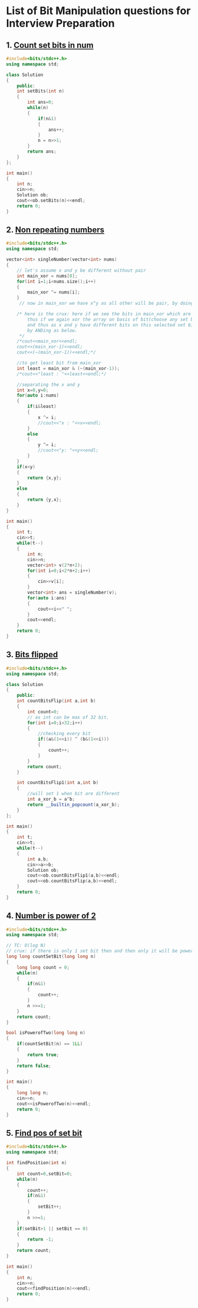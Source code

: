 # List of Bit Manipulation questions for Interview Preparation

## 1. [Count set bits in num](https://github.com/kuluruvineeth/Placement_Preparation/blob/main/Bit_Manipulation/count_set_bits_in_num.cpp)
```cpp
#include<bits/stdc++.h>
using namespace std;

class Solution
{
    public:
    int setBits(int n)
    {
        int ans=0;
        while(n)
        {
            if(n&1)
            {
                ans++;
            }
            n = n>>1;
        }
        return ans;
    }
};

int main()
{
    int n;
    cin>>n;
    Solution ob;
    cout<<ob.setBits(n)<<endl;
    return 0;
}
```

## 2. [Non repeating numbers](https://github.com/kuluruvineeth/Placement_Preparation/blob/main/Bit_Manipulation/non_repeating_numbers.cpp)
```cpp
#include<bits/stdc++.h>
using namespace std;

vector<int> singleNumber(vector<int> nums)
{
    // let's assume x and y be different without pair
    int main_xor = nums[0];
    for(int i=1;i<nums.size();i++)
    {
        main_xor ^= nums[i];
    }
     // now in main_xor we have x^y as all other will be pair, by doing xor will cut each other and will be 0.

    /* here is the crux: here if we see the bits in main_xor which are set are the one different in both x and y
        thus if we again xor the array on basis of bit(choose any set bit from main_xor, least bit will be fine)
        and thus as x and y have different bits on this selected set bit and thus now both x and y will be diff.
        by ANDing as below.
     */
    /*cout<<main_xor<<endl;
    cout<<(main_xor-1)<<endl;
    cout<<(~(main_xor-1))<<endl;*/

    //to get least bit from main_xor
    int least = main_xor & (~(main_xor-1));
    /*cout<<"least : "<<least<<endl;*/

    //separating the x and y
    int x=0,y=0;
    for(auto i:nums)
    {
        if(i&least)
        {
            x ^= i;
            //cout<<"x : "<<x<<endl;
        }
        else
        {
            y ^= i;
            //cout<<"y: "<<y<<endl;
        }
    }
    if(x<y)
    {
        return {x,y};
    }
    else
    {
        return {y,x};
    }
}

int main()
{
    int t;
    cin>>t;
    while(t--)
    {
        int n;
        cin>>n;
        vector<int> v(2*n+2);
        for(int i=0;i<2*n+2;i++)
        {
            cin>>v[i];
        }
        vector<int> ans = singleNumber(v);
        for(auto i:ans)
        {
            cout<<i<<" ";
        }
        cout<<endl;
    }
    return 0;
}
```

## 3. [Bits flipped](https://github.com/kuluruvineeth/Placement_Preparation/blob/main/Bit_Manipulation/bits_flipped.cpp)
```cpp
#include<bits/stdc++.h>
using namespace std;

class Solution
{
    public:
    int countBitsFlip(int a,int b)
    {
        int count=0;
        // as int can be max of 32 bit.
        for(int i=0;i<32;i++)
        {
            //checking every bit
            if((a&(1<<i)) ^ (b&(1<<i)))
            {
                count++;
            }
        }
        return count;
    }

    int countBitsFlip1(int a,int b)
    {
        //will set 1 when bit are different
        int a_xor_b = a^b;
        return __builtin_popcount(a_xor_b);
    }
};

int main()
{
    int t;
    cin>>t;
    while(t--)
    {
        int a,b;
        cin>>a>>b;
        Solution ob;
        cout<<ob.countBitsFlip1(a,b)<<endl;
        cout<<ob.countBitsFlip(a,b)<<endl;
    }
    return 0;
}
```

## 4. [Number is power of 2](https://github.com/kuluruvineeth/Placement_Preparation/blob/main/Bit_Manipulation/no_is_power_of_2.cpp)
```cpp
#include<bits/stdc++.h>
using namespace std;

// TC: O(log N)
// crux: if there is only 1 set bit then and then only it will be power of 2. try diff. combo as well but will not work.
long long countSetBit(long long n)
{
    long long count = 0;
    while(n)
    {
        if(n&1)
        {
            count++;
        }
        n >>=1;
    }
    return count;
}

bool isPowerofTwo(long long n)
{
    if(countSetBit(n) == 1LL)
    {
        return true;
    }
    return false;
}

int main()
{
    long long n;
    cin>>n;
    cout<<isPowerofTwo(n)<<endl;
    return 0;
}
```

## 5. [Find pos of set bit](https://github.com/kuluruvineeth/Placement_Preparation/blob/main/Bit_Manipulation/find_pos_of_set_bit.cpp)
```cpp
#include<bits/stdc++.h>
using namespace std;

int findPosition(int n)
{
    int count=0,setBit=0;
    while(n)
    {
        count++;
        if(n&1)
        {
            setBit++;
        }
        n >>=1;
    }
    if(setBit>1 || setBit == 0)
    {
        return -1;
    }
    return count;
}

int main()
{
    int n;
    cin>>n;
    cout<<findPosition(n)<<endl;
    return 0;
}
```